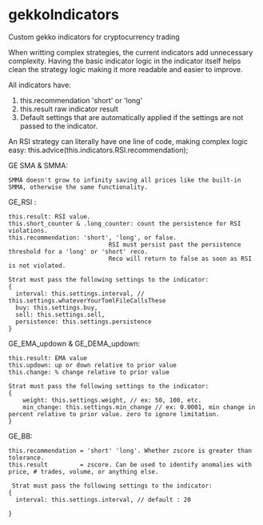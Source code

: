 # gekkoIndicators
Custom gekko indicators for cryptocurrency trading

When writting complex strategies, the current indicators add unnecessary complexity. Having the basic indicator logic in the indicator itself helps clean the strategy logic making it more readable and easier to improve.

All indicators have:
1. this.recommendation   'short' or 'long'
2. this.result            raw indicator result
3. Default settings that are automatically applied if the settings are not passed to the indicator.

An RSI strategy can literally have one line of code, making complex logic easy:
this.advice(this.indicators.RSI.recommendation);

GE SMA & SMMA:
    
    SMMA doesn't grow to infinity saving all prices like the built-in SMMA, otherwise the same functionality.

GE_RSI :

    this.result: RSI value. 
    this.short_counter & .long_counter: count the persistence for RSI violations.
    this.recommendation: 'short', 'long', or false. 
                                RSI must persist past the persistence threshold for a 'long' or 'short' reco.     
                                Reco will return to false as soon as RSI is not violated.
                                
    Strat must pass the following settings to the indicator:
    {
      interval: this.settings.interval, // this.settings.whateverYourTomlFileCallsThese
      buy: this.settings.buy,
      sell: this.settings.sell,
      persistence: this.settings.persistence
    }

GE_EMA_updown & GE_DEMA_updown:

    this.result: EMA value
    this.updown: up or down relative to prior value
    this.change: % change relative to prior value
    
    Strat must pass the following settings to the indicator:
    {
        weight: this.settings.weight, // ex: 50, 100, etc.
        min_change: this.settings.min_change // ex: 0.0001, min change in percent relative to prior value. zero to ignore limitation.
    }

GE_BB:

    this.recommendation = 'short' 'long'. Whether zscore is greater than tolerance.
    this.result         = zscore. Can be used to identify anomalies with price, # trades, volume, or anything else.
    
     Strat must pass the following settings to the indicator:
    {
      interval: this.settings.interval, // default : 20
      
    }
